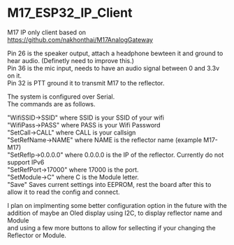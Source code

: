 # M17_ESP32_IP_Client
M17 IP only client based on  https://github.com/nakhonthai/M17AnalogGateway  

Pin 26 is the speaker output, attach a headphone bewteen it and ground to hear audio. (Definetly need to improve this.)  
Pin 36 is the mic input, needs to have an audio signal between 0 and 3.3v on it.  
Pin 32 is PTT ground it to transmit M17 to the reflector.  

The system is configured over Serial.  
The commands are as follows.  

"WifiSSID->SSID" where SSID is your SSID of your wifi  
"WifiPass->PASS" where PASS is your Wifi Password  
"SetCall->CALL" where CALL is your callsign  
"SetRefName->NAME" where NAME is the reflector name (example M17-M17)  
"SetRefIp->0.0.0.0" where 0.0.0.0 is the IP of the reflector. Currently do not support IPv6  
"SetRefPort->17000" where 17000 is the port.   
"SetModule->C" where C is the Module letter.  
"Save" Saves current settings into EEPROM, rest the board after this to allow it to read the config and connect.  


I plan on implmenting some better configuration option in the future with the addition of maybe an Oled display using I2C, to display reflector name and Module  
and using a few more buttons to allow for sellecting if your changing the Reflector or Module.  
